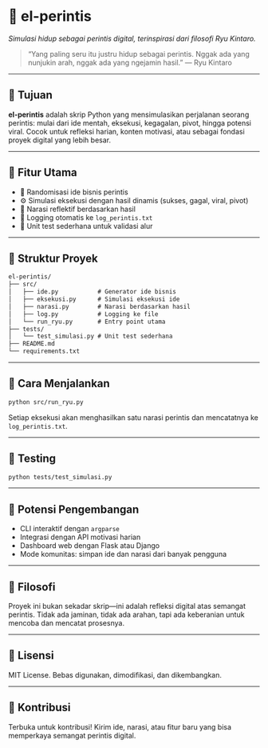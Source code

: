 # 🚀 el-perintis

_Simulasi hidup sebagai perintis digital, terinspirasi dari filosofi Ryu Kintaro._

> “Yang paling seru itu justru hidup sebagai perintis. Nggak ada yang nunjukin arah, nggak ada yang ngejamin hasil.” — Ryu Kintaro

---

## 🎯 Tujuan

**el-perintis** adalah skrip Python yang mensimulasikan perjalanan seorang perintis: mulai dari ide mentah, eksekusi, kegagalan, pivot, hingga potensi viral. Cocok untuk refleksi harian, konten motivasi, atau sebagai fondasi proyek digital yang lebih besar.

---

## 🧩 Fitur Utama

- 🔀 Randomisasi ide bisnis perintis
- ⚙️ Simulasi eksekusi dengan hasil dinamis (sukses, gagal, viral, pivot)
- 📖 Narasi reflektif berdasarkan hasil
- 📝 Logging otomatis ke `log_perintis.txt`
- 🧪 Unit test sederhana untuk validasi alur

---

## 📁 Struktur Proyek

```txt
el-perintis/
├── src/
│   ├── ide.py           # Generator ide bisnis
│   ├── eksekusi.py      # Simulasi eksekusi ide
│   ├── narasi.py        # Narasi berdasarkan hasil
│   ├── log.py           # Logging ke file
│   └── run_ryu.py       # Entry point utama
├── tests/
│   └── test_simulasi.py # Unit test sederhana
├── README.md
└── requirements.txt
```

---

## 🚀 Cara Menjalankan

```bash
python src/run_ryu.py
```

Setiap eksekusi akan menghasilkan satu narasi perintis dan mencatatnya ke `log_perintis.txt`.

---

## 🧪 Testing

```bash
python tests/test_simulasi.py
```

---

## 🔮 Potensi Pengembangan

- CLI interaktif dengan `argparse`
- Integrasi dengan API motivasi harian
- Dashboard web dengan Flask atau Django
- Mode komunitas: simpan ide dan narasi dari banyak pengguna

---

## 🧠 Filosofi

Proyek ini bukan sekadar skrip—ini adalah refleksi digital atas semangat perintis. Tidak ada jaminan, tidak ada arahan, tapi ada keberanian untuk mencoba dan mencatat prosesnya.

---

## 📜 Lisensi

MIT License. Bebas digunakan, dimodifikasi, dan dikembangkan.

---

## 🤝 Kontribusi

Terbuka untuk kontribusi! Kirim ide, narasi, atau fitur baru yang bisa memperkaya semangat perintis digital.
